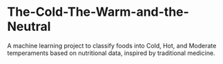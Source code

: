 # The-Cold-The-Warm-and-the-Neutral
A machine learning project to classify foods into Cold, Hot, and Moderate temperaments based on nutritional data, inspired by traditional medicine.
